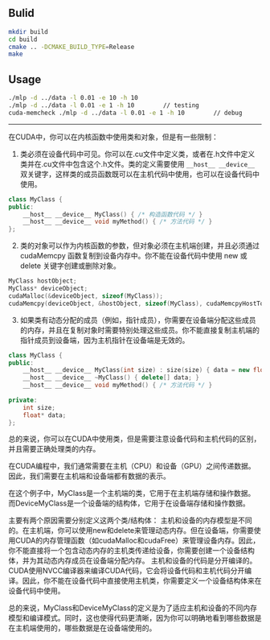 ## Bulid

```sh
mkdir build
cd build
cmake .. -DCMAKE_BUILD_TYPE=Release
make
```

## Usage

```sh
./mlp -d ../data -l 0.01 -e 10 -h 10
./mlp -d ../data -l 0.01 -e 1 -h 10        // testing
cuda-memcheck ./mlp -d ../data -l 0.01 -e 1 -h 10        // debug
```

---

在CUDA中，你可以在内核函数中使用类和对象，但是有一些限制：  
   
1. 类必须在设备代码中可见。你可以在.cu文件中定义类，或者在.h文件中定义类并在.cu文件中包含这个.h文件。类的定义需要使用 `__host__ __device__` 双关键字，这样类的成员函数既可以在主机代码中使用，也可以在设备代码中使用。  
   
```cpp  
class MyClass {  
public:  
    __host__ __device__ MyClass() { /* 构造函数代码 */ }  
    __host__ __device__ void myMethod() { /* 方法代码 */ }  
};  
```  
   
2. 类的对象可以作为内核函数的参数，但对象必须在主机端创建，并且必须通过 cudaMemcpy 函数复制到设备内存中。你不能在设备代码中使用 new 或 delete 关键字创建或删除对象。  
   
```cpp  
MyClass hostObject;  
MyClass* deviceObject;  
cudaMalloc(&deviceObject, sizeof(MyClass));  
cudaMemcpy(deviceObject, &hostObject, sizeof(MyClass), cudaMemcpyHostToDevice);  
```  
   
3. 如果类有动态分配的成员（例如，指针成员），你需要在设备端分配这些成员的内存，并且在复制对象时需要特别处理这些成员。你不能直接复制主机端的指针成员到设备端，因为主机指针在设备端是无效的。  
   
```cpp  
class MyClass {  
public:  
    __host__ __device__ MyClass(int size) : size(size) { data = new float[size]; }  
    __host__ __device__ ~MyClass() { delete[] data; }  
    __host__ __device__ void myMethod() { /* 方法代码 */ }  
   
private:  
    int size;  
    float* data;  
};  
```  
   
总的来说，你可以在CUDA中使用类，但是需要注意设备代码和主机代码的区别，并且需要正确处理类的内存。

在CUDA编程中，我们通常需要在主机（CPU）和设备（GPU）之间传递数据。因此，我们需要在主机端和设备端都有数据的表示。

在这个例子中，MyClass是一个主机端的类，它用于在主机端存储和操作数据。而DeviceMyClass是一个设备端的结构体，它用于在设备端存储和操作数据。

主要有两个原因需要分别定义这两个类/结构体：
主机和设备的内存模型是不同的。在主机端，你可以使用new和delete来管理动态内存。但在设备端，你需要使用CUDA的内存管理函数（如cudaMalloc和cudaFree）来管理设备内存。因此，你不能直接将一个包含动态内存的主机类传递给设备，你需要创建一个设备结构体，并为其动态内存成员在设备端分配内存。
主机和设备的代码是分开编译的。CUDA使用NVCC编译器来编译CUDA代码，它会将设备代码和主机代码分开编译。因此，你不能在设备代码中直接使用主机类，你需要定义一个设备结构体来在设备代码中使用。

总的来说，MyClass和DeviceMyClass的定义是为了适应主机和设备的不同内存模型和编译模式。同时，这也使得代码更清晰，因为你可以明确地看到哪些数据是在主机端使用的，哪些数据是在设备端使用的。